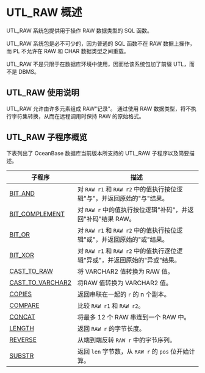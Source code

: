 UTL_RAW 概述 
===============================

UTL_RAW 系统包提供用于操作 RAW 数据类型的 SQL 函数。

UTL_RAW 系统包是必不可少的，因为普通的 SQL 函数不在 RAW 数据上操作，而 PL 不允许在 RAW 和 CHAR 数据类型之间重载。

UTL_RAW 不是只限于在数据库环境中使用，因而给该系统包加了前缀 UTL，而不是 DBMS。

UTL_RAW 使用说明 
---------------------

UTL_RAW 允许由许多元素组成 RAW"记录"。 通过使用 RAW 数据类型，将不执行字符集转换，从而在远程调用时保持 RAW 的原始格式。

UTL_RAW 子程序概览 
----------------------

下表列出了 OceanBase 数据库当前版本所支持的 UTL_RAW 子程序以及简要描述。


|                             **子程序**                             |                      **描述**                       |
|-----------------------------------------------------------------|---------------------------------------------------|
| [BIT_AND](../26.UTL_RAW/2.BIT_AND.md)          | 对 `RAW r1` 和 `RAW r2` 中的值执行按位逻辑"与"，并返回原始的"与"结果。   |
| [BIT_COMPLEMENT](../26.UTL_RAW/3.BIT_COMPLEMENT.md)   | 对 `RAW r` 中的值执行按位逻辑"补码"，并返回"补码"结果 RAW。            |
| [BIT_OR](../26.UTL_RAW/4.BIT_OR.md)           | 对 `RAW r1` 和 `RAW r2` 中的值执行按位逻辑"或"，并返回原始的"或"结果。   |
| [BIT_XOR](../26.UTL_RAW/5.BIT_XOR.md)          | 对 `RAW r1` 和 `RAW r2` 中的值执行逐位逻辑"异或"，并返回原始的"异或"结果。 |
| [CAST_TO_RAW](../26.UTL_RAW/6.CAST_TO_RAW.md)      | 将 VARCHAR2 值转换为 RAW 值。                            |
| [CAST_TO_VARCHAR2](../26.UTL_RAW/7.CAST_TO_VARCHAR2.md) | 将RAW 值转换为 VARCHAR2 值。                             |
| [COPIES](../26.UTL_RAW/8.COPIES.md)           | 返回串联在一起的 `r` 的 n 个副本。                             |
| [COMPARE](../26.UTL_RAW/9.COMPARE.md)          | 比较 `RAW r1` 和 `RAW r2`。                           |
| [CONCAT](../26.UTL_RAW/10.CONCAT-1.md)           | 将最多 12 个 RAW 串连到一个 RAW 中。                         |
| [LENGTH](../26.UTL_RAW/11.LENGTH-1.md)           | 返回 `RAW r` 的字节长度。                                 |
| [REVERSE](../26.UTL_RAW/12.REVERSE.md)          | 从端到端反转 `RAW r` 中的字节序列。                            |
| [SUBSTR](../26.UTL_RAW/13.SUBSTR-1-2-3.md)           | 返回 `len` 字节数，从 `RAW r` 的 `pos` 位开始计算。             |



